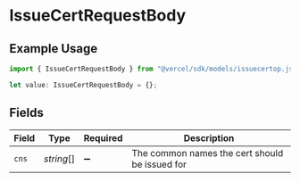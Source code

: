 # IssueCertRequestBody

## Example Usage

```typescript
import { IssueCertRequestBody } from "@vercel/sdk/models/issuecertop.js";

let value: IssueCertRequestBody = {};
```

## Fields

| Field                                          | Type                                           | Required                                       | Description                                    |
| ---------------------------------------------- | ---------------------------------------------- | ---------------------------------------------- | ---------------------------------------------- |
| `cns`                                          | *string*[]                                     | :heavy_minus_sign:                             | The common names the cert should be issued for |